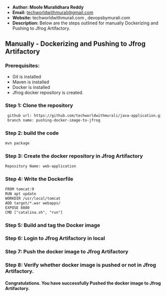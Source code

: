 + <b>Author: Moole Muralidhara Reddy</b></br>
+ <b>Email:</b> techworldwithmurali@gmail.com</br>
+ <b>Website:</b> techworldwithmurali.com , devopsbymurali.com</br>
+ <b>Description:</b> Below are the steps outlined for manually Dockerizing and Pushing to Jfrog Artifactory.</br>

## Manually - Dockerizing and Pushing to Jfrog Artifactory

### Prerequisites:
+ Git is installed
+ Maven is installed
+ Docker is installed
+ Jfrog docker repository is created.

### Step 1: Clone the repository
  
```xml
 github url: https://github.com/techworldwithmurali/java-application.git
 branch name: pushing-docker-image-to-jfrog
```
### Step 2: build the code
```xml
mvn package
```
### Step 3: Create the docker repository in Jfrog Artifactory
```xml
Repository Name: web-application
```
### Step 4: Write the Dockerfile
```xml
FROM tomcat:9
RUN apt update
WORKDIR /usr/local/tomcat
ADD target/*.war webapps/
EXPOSE 8080
CMD ["catalina.sh", "run"]
```
### Step 5: Build and tag the Docker image
### Step 6: Login to Jfrog Artifactory in local
### Step 7: Push the docker image to Jfrog Artifactory
### Step 8: Verify whether docker image is pushed or not in Jfrog Artifactory.


#### Congratulations. You have successfully Pushed the docker image to Jfrog Artifactory.
